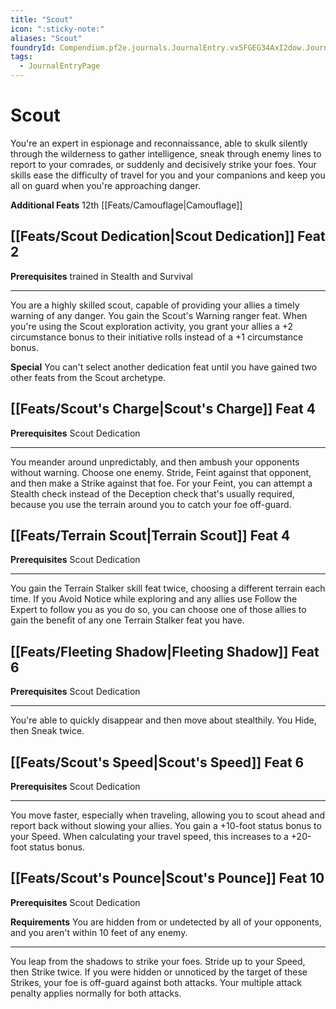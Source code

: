 ```yaml
---
title: "Scout"
icon: ":sticky-note:"
aliases: "Scout"
foundryId: Compendium.pf2e.journals.JournalEntry.vx5FGEG34AxI2dow.JournalEntryPage.bApp2BZEMuYQCTDM
tags:
  - JournalEntryPage
---
```


# Scout
You're an expert in espionage and reconnaissance, able to skulk silently through the wilderness to gather intelligence, sneak through enemy lines to report to your comrades, or suddenly and decisively strike your foes. Your skills ease the difficulty of travel for you and your companions and keep you all on guard when you're approaching danger.

**Additional Feats** 12th [[Feats/Camouflage|Camouflage]]

## [[Feats/Scout Dedication|Scout Dedication]] Feat 2

**Prerequisites** trained in Stealth and Survival

* * *

You are a highly skilled scout, capable of providing your allies a timely warning of any danger. You gain the Scout's Warning ranger feat. When you're using the Scout exploration activity, you grant your allies a +2 circumstance bonus to their initiative rolls instead of a +1 circumstance bonus.

**Special** You can't select another dedication feat until you have gained two other feats from the Scout archetype.

## [[Feats/Scout's Charge|Scout's Charge]] Feat 4

**Prerequisites** Scout Dedication

* * *

You meander around unpredictably, and then ambush your opponents without warning. Choose one enemy. Stride, Feint against that opponent, and then make a Strike against that foe. For your Feint, you can attempt a Stealth check instead of the Deception check that's usually required, because you use the terrain around you to catch your foe off-guard.

## [[Feats/Terrain Scout|Terrain Scout]] Feat 4

**Prerequisites** Scout Dedication

* * *

You gain the Terrain Stalker skill feat twice, choosing a different terrain each time. If you Avoid Notice while exploring and any allies use Follow the Expert to follow you as you do so, you can choose one of those allies to gain the benefit of any one Terrain Stalker feat you have.

## [[Feats/Fleeting Shadow|Fleeting Shadow]] Feat 6

**Prerequisites** Scout Dedication

* * *

You're able to quickly disappear and then move about stealthily. You Hide, then Sneak twice.

## [[Feats/Scout's Speed|Scout's Speed]] Feat 6

**Prerequisites** Scout Dedication

* * *

You move faster, especially when traveling, allowing you to scout ahead and report back without slowing your allies. You gain a +10-foot status bonus to your Speed. When calculating your travel speed, this increases to a +20-foot status bonus.

## [[Feats/Scout's Pounce|Scout's Pounce]] Feat 10

**Prerequisites** Scout Dedication

**Requirements** You are hidden from or undetected by all of your opponents, and you aren't within 10 feet of any enemy.

* * *

You leap from the shadows to strike your foes. Stride up to your Speed, then Strike twice. If you were hidden or unnoticed by the target of these Strikes, your foe is off-guard against both attacks. Your multiple attack penalty applies normally for both attacks.